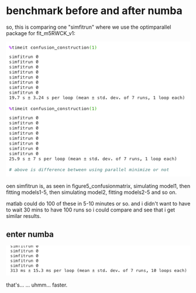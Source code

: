 # benchmark before and after numba

so, this is comparing one "simfitrun" where we use the optimparallel package for fit_m5RWCK_v1:

![](./benchmark_parallelminimize.png)

oen simfitrun is, as seen in figure5_confusionmatrix, simulating model1, then fitting models1-5, then simulating model2, fitting models2-5 and so on.

matlab could do 100 of these in 5-10 minutes or so. and i didn't want to have to wait 30 mins to have 100 runs so i could compare and see that i get similar results.

## enter numba

![](./benchmark_afternumba.png)

that's... ... uhmm... faster.
